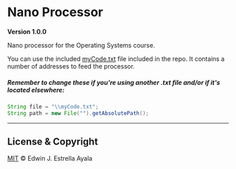 # Nano Processor
**Version 1.0.0**

Nano processor for the Operating Systems course.

You can use the included [myCode.txt](https://github.com/pdeguayaba/nano-processor-java/blob/master/myCode.txt) file included in the repo. It contains a number of addresses to feed the processor.

##### Remember to change these if you're using another *.txt* file and/or if it's located elsewhere:
```Java
String file = "\\myCode.txt";
String path = new File("").getAbsolutePath();
```


---
## License & Copyright
[MIT](https://github.com/pdeguayaba/nano-processor-java/blob/master/LICENSE)
© Edwin J. Estrella Ayala
